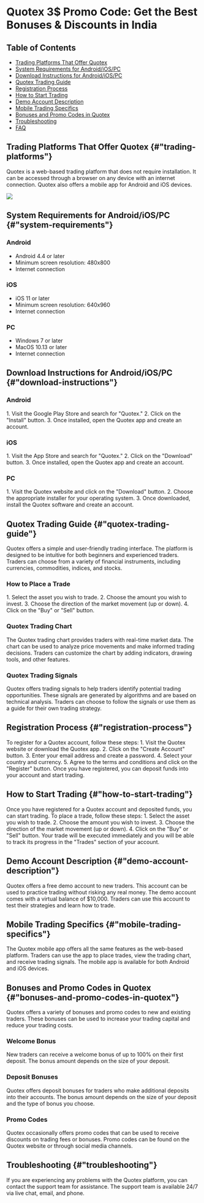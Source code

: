 # Quotex 3\$ Promo Code: Get the Best Bonuses & Discounts in India

## Table of Contents

-   [Trading Platforms That Offer Quotex](\%22#trading-platforms\%22)
-   [System Requirements for
    Android/iOS/PC](\%22#system-requirements\%22)
-   [Download Instructions for
    Android/iOS/PC](\%22#download-instructions\%22)
-   [Quotex Trading Guide](\%22#quotex-trading-guide\%22)
-   [Registration Process](\%22#registration-process\%22)
-   [How to Start Trading](\%22#how-to-start-trading\%22)
-   [Demo Account Description](\%22#demo-account-description\%22)
-   [Mobile Trading Specifics](\%22#mobile-trading-specifics\%22)
-   [Bonuses and Promo Codes in
    Quotex](\%22#bonuses-and-promo-codes-in-quotex\%22)
-   [Troubleshooting](\%22#troubleshooting\%22)
-   [FAQ](\%22#faq\%22)

## Trading Platforms That Offer Quotex {#"trading-platforms"}

Quotex is a web-based trading platform that does not require
installation. It can be accessed through a browser on any device with an
internet connection. Quotex also offers a mobile app for Android and iOS
devices.

[![](https://static.quotex.io/files/4_en/300_250.jpg)](https://traff.sbs/brokerqxlid)

## System Requirements for Android/iOS/PC {#"system-requirements"}

### Android

-   Android 4.4 or later
-   Minimum screen resolution: 480x800
-   Internet connection

### iOS

-   iOS 11 or later
-   Minimum screen resolution: 640x960
-   Internet connection

### PC

-   Windows 7 or later
-   MacOS 10.13 or later
-   Internet connection

## Download Instructions for Android/iOS/PC {#"download-instructions"}

### Android

1\. Visit the Google Play Store and search for "Quotex." 2. Click
on the "Install" button. 3. Once installed, open the Quotex app
and create an account.

### iOS

1\. Visit the App Store and search for "Quotex." 2. Click on the
"Download" button. 3. Once installed, open the Quotex app and
create an account.

### PC

1\. Visit the Quotex website and click on the "Download" button.
2. Choose the appropriate installer for your operating system. 3. Once
downloaded, install the Quotex software and create an account.

## Quotex Trading Guide {#"quotex-trading-guide"}

Quotex offers a simple and user-friendly trading interface. The platform
is designed to be intuitive for both beginners and experienced traders.
Traders can choose from a variety of financial instruments, including
currencies, commodities, indices, and stocks.

### How to Place a Trade

1\. Select the asset you wish to trade. 2. Choose the amount you wish to
invest. 3. Choose the direction of the market movement (up or down). 4.
Click on the "Buy" or "Sell" button.

### Quotex Trading Chart

The Quotex trading chart provides traders with real-time market data.
The chart can be used to analyze price movements and make informed
trading decisions. Traders can customize the chart by adding indicators,
drawing tools, and other features.

### Quotex Trading Signals

Quotex offers trading signals to help traders identify potential trading
opportunities. These signals are generated by algorithms and are based
on technical analysis. Traders can choose to follow the signals or use
them as a guide for their own trading strategy.

## Registration Process {#"registration-process"}

To register for a Quotex account, follow these steps: 1. Visit the
Quotex website or download the Quotex app. 2. Click on the "Create
Account" button. 3. Enter your email address and create a password.
4. Select your country and currency. 5. Agree to the terms and
conditions and click on the "Register" button. Once you have
registered, you can deposit funds into your account and start trading.

## How to Start Trading {#"how-to-start-trading"}

Once you have registered for a Quotex account and deposited funds, you
can start trading. To place a trade, follow these steps: 1. Select the
asset you wish to trade. 2. Choose the amount you wish to invest. 3.
Choose the direction of the market movement (up or down). 4. Click on
the "Buy" or "Sell" button. Your trade will be executed
immediately and you will be able to track its progress in the
"Trades" section of your account.

## Demo Account Description {#"demo-account-description"}

Quotex offers a free demo account to new traders. This account can be
used to practice trading without risking any real money. The demo
account comes with a virtual balance of \$10,000. Traders can use this
account to test their strategies and learn how to trade.

## Mobile Trading Specifics {#"mobile-trading-specifics"}

The Quotex mobile app offers all the same features as the web-based
platform. Traders can use the app to place trades, view the trading
chart, and receive trading signals. The mobile app is available for both
Android and iOS devices.

## Bonuses and Promo Codes in Quotex {#"bonuses-and-promo-codes-in-quotex"}

Quotex offers a variety of bonuses and promo codes to new and existing
traders. These bonuses can be used to increase your trading capital and
reduce your trading costs.

### Welcome Bonus

New traders can receive a welcome bonus of up to 100% on their first
deposit. The bonus amount depends on the size of your deposit.

### Deposit Bonuses

Quotex offers deposit bonuses for traders who make additional deposits
into their accounts. The bonus amount depends on the size of your
deposit and the type of bonus you choose.

### Promo Codes

Quotex occasionally offers promo codes that can be used to receive
discounts on trading fees or bonuses. Promo codes can be found on the
Quotex website or through social media channels.

## Troubleshooting {#"troubleshooting"}

If you are experiencing any problems with the Quotex platform, you can
contact the support team for assistance. The support team is available
24/7 via live chat, email, and phone.

